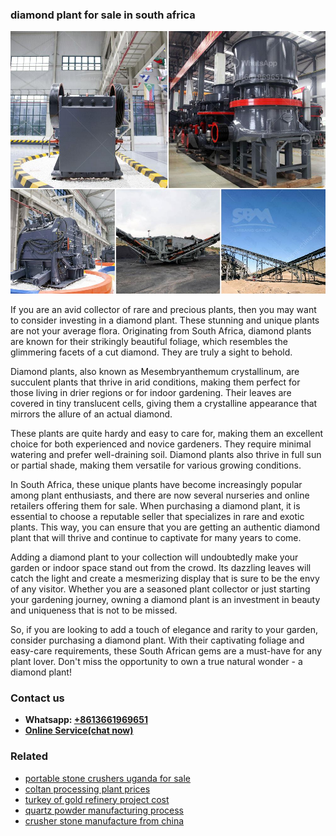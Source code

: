 <h3>diamond plant for sale in south africa</h3><img src='1706755727.jpg' alt=''><p>If you are an avid collector of rare and precious plants, then you may want to consider investing in a diamond plant. These stunning and unique plants are not your average flora. Originating from South Africa, diamond plants are known for their strikingly beautiful foliage, which resembles the glimmering facets of a cut diamond. They are truly a sight to behold.</p><p>Diamond plants, also known as Mesembryanthemum crystallinum, are succulent plants that thrive in arid conditions, making them perfect for those living in drier regions or for indoor gardening. Their leaves are covered in tiny translucent cells, giving them a crystalline appearance that mirrors the allure of an actual diamond.</p><p>These plants are quite hardy and easy to care for, making them an excellent choice for both experienced and novice gardeners. They require minimal watering and prefer well-draining soil. Diamond plants also thrive in full sun or partial shade, making them versatile for various growing conditions.</p><p>In South Africa, these unique plants have become increasingly popular among plant enthusiasts, and there are now several nurseries and online retailers offering them for sale. When purchasing a diamond plant, it is essential to choose a reputable seller that specializes in rare and exotic plants. This way, you can ensure that you are getting an authentic diamond plant that will thrive and continue to captivate for many years to come.</p><p>Adding a diamond plant to your collection will undoubtedly make your garden or indoor space stand out from the crowd. Its dazzling leaves will catch the light and create a mesmerizing display that is sure to be the envy of any visitor. Whether you are a seasoned plant collector or just starting your gardening journey, owning a diamond plant is an investment in beauty and uniqueness that is not to be missed.</p><p>So, if you are looking to add a touch of elegance and rarity to your garden, consider purchasing a diamond plant. With their captivating foliage and easy-care requirements, these South African gems are a must-have for any plant lover. Don't miss the opportunity to own a true natural wonder - a diamond plant!</p><h3>Contact us</h3><ul><li><strong>Whatsapp:&nbsp;<a href="https://wa.me/8613661969651">+8613661969651</a></strong></li><li><a href="https://swt.shibang-china.com/?git&amp;zhl&amp;diamond plant for sale in south africa"><strong>Online Service(chat now)</strong></a></li></ul><h3>Related</h3><ul><li><a href='portable stone crushers uganda for sale.md'>portable stone crushers uganda for sale</a></li><li><a href='coltan processing plant prices.md'>coltan processing plant prices</a></li><li><a href='turkey of gold refinery project cost.md'>turkey of gold refinery project cost</a></li><li><a href='quartz powder manufacturing process.md'>quartz powder manufacturing process</a></li><li><a href='crusher stone manufacture from china.md'>crusher stone manufacture from china</a></li></ul>